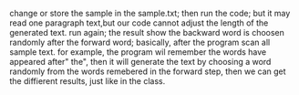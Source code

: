 change or store the sample in the sample.txt;
then run the code;
but it may read one paragraph text,but our code cannot adjust the length of the generated text.
run again;
the result show the backward word is choosen randomly after the forward word;
basically, after the program scan all sample text. 
for example, the program wil remember the words have appeared after" the", 
then it will generate the text by choosing a word randomly from the words remebered in the forward step,
then we can get the diffierent results, just like in the class.
